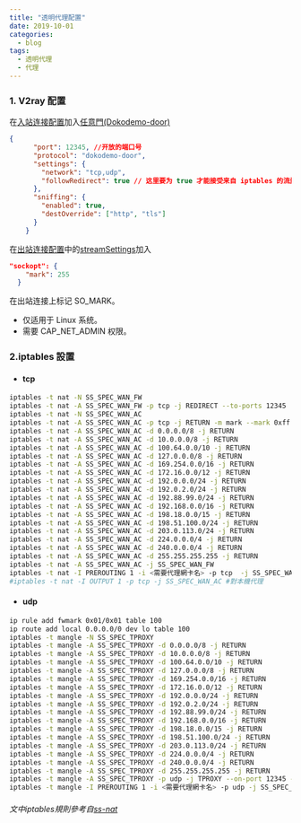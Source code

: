 ```yaml
---
title: "透明代理配置"
date: 2019-10-01
categories:
  - blog
tags:
  - 透明代理
  - 代理
---
```

### 1. V2ray 配置
在[入站连接配置](https://v2ray.com/chapter_02/01_overview.html#inboundobject)加入[任意門(Dokodemo-door)](https://v2ray.com/chapter_02/protocols/dokodemo.html#dokodemo-door)
```json
{
      "port": 12345, //开放的端口号
      "protocol": "dokodemo-door",
      "settings": {
        "network": "tcp,udp",
        "followRedirect": true // 这里要为 true 才能接受来自 iptables 的流量
      },
      "sniffing": {
        "enabled": true,
        "destOverride": ["http", "tls"]
      }
    }
```
在[出站连接配置](https://v2ray.com/chapter_02/01_overview.html#outboundobject)中的[streamSettings](https://v2ray.com/chapter_02/05_transport.html#%E5%BA%95%E5%B1%82%E4%BC%A0%E8%BE%93%E9%85%8D%E7%BD%AE)加入

```json
"sockopt": {
    "mark": 255
  }
  ```
在出站连接上标记 SO_MARK。

- 仅适用于 Linux 系统。
- 需要 CAP_NET_ADMIN 权限。

### 2.iptables 設置
- #### tcp
```sh
iptables -t nat -N SS_SPEC_WAN_FW 
iptables -t nat -A SS_SPEC_WAN_FW -p tcp -j REDIRECT --to-ports 12345
iptables -t nat -N SS_SPEC_WAN_AC
iptables -t nat -A SS_SPEC_WAN_AC -p tcp -j RETURN -m mark --mark 0xff
iptables -t nat -A SS_SPEC_WAN_AC -d 0.0.0.0/8 -j RETURN
iptables -t nat -A SS_SPEC_WAN_AC -d 10.0.0.0/8 -j RETURN
iptables -t nat -A SS_SPEC_WAN_AC -d 100.64.0.0/10 -j RETURN
iptables -t nat -A SS_SPEC_WAN_AC -d 127.0.0.0/8 -j RETURN
iptables -t nat -A SS_SPEC_WAN_AC -d 169.254.0.0/16 -j RETURN
iptables -t nat -A SS_SPEC_WAN_AC -d 172.16.0.0/12 -j RETURN
iptables -t nat -A SS_SPEC_WAN_AC -d 192.0.0.0/24 -j RETURN
iptables -t nat -A SS_SPEC_WAN_AC -d 192.0.2.0/24 -j RETURN
iptables -t nat -A SS_SPEC_WAN_AC -d 192.88.99.0/24 -j RETURN
iptables -t nat -A SS_SPEC_WAN_AC -d 192.168.0.0/16 -j RETURN
iptables -t nat -A SS_SPEC_WAN_AC -d 198.18.0.0/15 -j RETURN
iptables -t nat -A SS_SPEC_WAN_AC -d 198.51.100.0/24 -j RETURN
iptables -t nat -A SS_SPEC_WAN_AC -d 203.0.113.0/24 -j RETURN
iptables -t nat -A SS_SPEC_WAN_AC -d 224.0.0.0/4 -j RETURN
iptables -t nat -A SS_SPEC_WAN_AC -d 240.0.0.0/4 -j RETURN
iptables -t nat -A SS_SPEC_WAN_AC -d 255.255.255.255 -j RETURN	
iptables -t nat -A SS_SPEC_WAN_AC -j SS_SPEC_WAN_FW
iptables -t nat -I PREROUTING 1 -i <需要代理網卡名> -p tcp  -j SS_SPEC_WAN_AC
#iptables -t nat -I OUTPUT 1 -p tcp -j SS_SPEC_WAN_AC #對本機代理
```
- #### udp
```sh
ip rule add fwmark 0x01/0x01 table 100
ip route add local 0.0.0.0/0 dev lo table 100
iptables -t mangle -N SS_SPEC_TPROXY
iptables -t mangle -A SS_SPEC_TPROXY -d 0.0.0.0/8 -j RETURN
iptables -t mangle -A SS_SPEC_TPROXY -d 10.0.0.0/8 -j RETURN
iptables -t mangle -A SS_SPEC_TPROXY -d 100.64.0.0/10 -j RETURN
iptables -t mangle -A SS_SPEC_TPROXY -d 127.0.0.0/8 -j RETURN
iptables -t mangle -A SS_SPEC_TPROXY -d 169.254.0.0/16 -j RETURN
iptables -t mangle -A SS_SPEC_TPROXY -d 172.16.0.0/12 -j RETURN
iptables -t mangle -A SS_SPEC_TPROXY -d 192.0.0.0/24 -j RETURN
iptables -t mangle -A SS_SPEC_TPROXY -d 192.0.2.0/24 -j RETURN
iptables -t mangle -A SS_SPEC_TPROXY -d 192.88.99.0/24 -j RETURN
iptables -t mangle -A SS_SPEC_TPROXY -d 192.168.0.0/16 -j RETURN
iptables -t mangle -A SS_SPEC_TPROXY -d 198.18.0.0/15 -j RETURN
iptables -t mangle -A SS_SPEC_TPROXY -d 198.51.100.0/24 -j RETURN
iptables -t mangle -A SS_SPEC_TPROXY -d 203.0.113.0/24 -j RETURN
iptables -t mangle -A SS_SPEC_TPROXY -d 224.0.0.0/4 -j RETURN
iptables -t mangle -A SS_SPEC_TPROXY -d 240.0.0.0/4 -j RETURN
iptables -t mangle -A SS_SPEC_TPROXY -d 255.255.255.255 -j RETURN	
iptables -t mangle -A SS_SPEC_TPROXY -p udp -j TPROXY --on-port 12345 --tproxy-mark 0x01/0x01
iptables -t mangle -I PREROUTING 1 -i <需要代理網卡名> -p udp -j SS_SPEC_TPROXY
```

###### 文中iptables規則參考自[ss-nat](https://github.com/shadowsocks/shadowsocks-libev/blob/master/src/ss-nat)